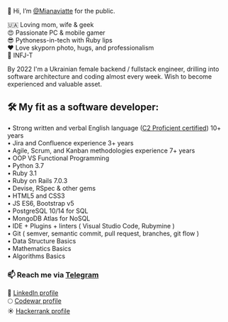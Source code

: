 👋 Hi, I’m [@Mianaviatte](https://www.instagram.com/mianaviatte/) for the public.  

🇺🇦 Loving mom, wife & geek  
😍 Passionate PC & mobile gamer  
😎 Pythoness-in-tech with Ruby lips  
❤️ Love skyporn photo, hugs, and professionalism  
🙏 INFJ-T  

By 2022 I'm a Ukrainian female backend / fullstack engineer, drilling into software architecture and coding almost every week. 
Wish to become experienced and valuable asset.

## 🛠 My fit as a software developer:  

• Strong written and verbal English language ([C2 Proficient certified](https://www.efset.org/cert/b8kYWD)) 10+ years  
• Jira and Confluence experience 3+ years  
• Agile, Scrum, and Kanban methodologies experience 7+ years  
• OOP VS Functional Programming  
• Python 3.7  
• Ruby 3.1  
• Ruby on Rails 7.0.3  
• Devise, RSpec & other gems  
• HTML5 and CSS3  
• JS ES6, Bootstrap v5  
• PostgreSQL 10/14 for SQL  
• MongoDB Atlas for NoSQL  
• IDE + Plugins + linters ( Visual Studio Code, Rubymine )  
• Git ( semver, semantic commit, pull request, branches, git flow )  
• Data Structure Basics  
• Mathematics Basics  
• Algorithms Basics  
  
### 📫 Reach me via [Telegram](https://t.me/Mianaviatte)  
🔮 [LinkedIn profile](https://www.linkedin.com/in/mianaviatte/)  
🌕 [Codewar profile](https://www.codewars.com/users/Mianaviatte)  
☀️ [Hackerrank profile](https://www.hackerrank.com/mianaviatte)  

<!---
Mianaviatte/Mianaviatte is a ✨ special ✨ repository because its `README.md` (this file) appears on your GitHub profile.
You can click the Preview link to take a look at your changes.
--->
